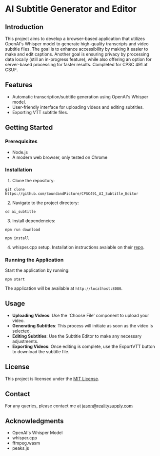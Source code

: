 #  AI Subtitle Generator and Editor

## Introduction
This project aims to develop a browser-based application that utilizes OpenAI's Whisper model to generate high-quality transcripts and video subtitle files. The goal is to enhance accessibility by making it easier to make and edit captions. Another goal is ensuring privacy by processing data locally (still an in-progress feature), while also offering an option for server-based processing for faster results. Completed for CPSC 491 at CSUF. 

## Features
- Automatic transcription/subtitle generation using OpenAI's Whisper model.
- User-friendly interface for uploading videos and editing subtitles.
- Exporting VTT subtitle files.

## Getting Started

### Prerequisites
- Node.js
- A modern web browser, only tested on Chrome

### Installation
1. Clone the repository:
```
git clone https://github.com/SoundandPicture/CPSC491_AI_Subtitle_Editor
```

2. Navigate to the project directory:
```
cd ai_subtitle
```
3. Install dependencies:
```
npm run download
```
```
npm install
```
4. whisper.cpp setup. Installation instructions avaiable on their [repo](https://github.com/ggerganov/whisper.cpp).

### Running the Application
Start the application by running:
```
npm start
```
The application will be available at `http://localhost:8080`.

## Usage
- **Uploading Videos**: Use the 'Choose File' component to upload your video.
- **Generating Subtitles**: This process will initiate as soon as the video is selected.
- **Editing Subtitles**: Use the Subtitle Editor to make any necessary adjustments.
- **Exporting Videos**: Once editing is complete, use the ExportVTT button to download the subtitle file.

## License
This project is licensed under the [MIT License](LICENSE).

## Contact
For any queries, please contact me at jason@realitysupply.com

## Acknowledgments
- OpenAI's Whisper Model
- whisper.cpp
- ffmpeg.wasm
- peaks.js
